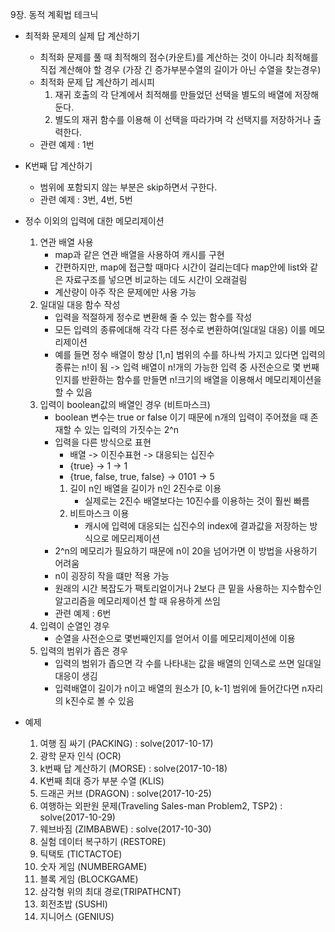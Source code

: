 9장. 동적 계획법 테크닉

* 최적화 문제의 실제 답 계산하기
	* 최적화 문제를 풀 때 최적해의 점수(카운트)를 계산하는 것이 아니라 최적해를 직접 계산해야 할 경우
	(가장 긴 증가부분수열의 길이가 아닌 수열을 찾는경우)
	* 최적화 문제 답 계산하기 레시피
		1. 재귀 호출의 각 단계에서 최적해를 만들었던 선택을 별도의 배열에 저장해 둔다.
		2. 별도의 재귀 함수를 이용해 이 선택을 따라가며 각 선택지를 저장하거나 출력한다.
	* 관련 예제 : 1번
	
* K번째 답 계산하기
	* 범위에 포함되지 않는 부분은 skip하면서 구한다.
	* 관련 예제 : 3번, 4번, 5번
	
* 정수 이외의 입력에 대한 메모리제이션
	1. 연관 배열 사용
		* map과 같은 연관 배열을 사용하여 캐시를 구현
		* 간편하지만, map에 접근할 때마다 시간이 걸리는데다 map안에 list와 같은 자료구조를 넣으면 비교하는 데도 시간이 오래걸림
		* 계산량이 아주 작은 문제에만 사용 가능
	2. 일대일 대응 함수 작성
		* 입력을 적절하게 정수로 변환해 줄 수 있는 함수를 작성
		* 모든 입력의 종류에대해 각각 다른 정수로 변환하여(일대일 대응) 이를 메모리제이션
		* 예를 들면 정수 배열이 항상 [1,n] 범위의 수를 하나씩 가지고 있다면 입력의 종류는 n!이 됨 -> 입력 배열이 n!개의 가능한 입력 중 사전순으로 몇 번째인지를 반환하는 함수를 만들면 n!크기의 배열을 이용해서 메모리제이션을 할 수 있음
	3. 입력이 boolean값의 배열인 경우 (비트마스크)
		* boolean 변수는 true or false 이기 때문에 n개의 입력이 주어졌을 때 존재할 수 있는 입력의 가짓수는 2^n
		* 입력을 다른 방식으로 표현
			* 배열 -> 이진수표현 -> 대응되는 십진수
			* {true} -> 1 -> 1
			* {true, false, true, false} -> 0101 -> 5
			1. 길이 n인 배열을 길이가 n인 2진수로 이용
				* 실제로는 2진수 배열보다는 10진수를 이용하는 것이 훨씬 빠름
			2. 비트마스크 이용
				* 캐시에 입력에 대응되는 십진수의 index에 결과값을 저장하는 방식으로 메모리제이션
		* 2^n의 메모리가 필요하기 때문에 n이 20을 넘어가면 이 방법을 사용하기 어려움
		* n이 굉장히 작을 떄만 적용 가능
		* 원래의 시간 복잡도가 팩토리얼이거나 2보다 큰 밑을 사용하는 지수함수인 알고리즘을 메모리제이션 할 때 유용하게 쓰임
		* 관련 예제 : 6번
	4. 입력이 순열인 경우
		* 순열을 사전순으로 몇번째인지를 얻어서 이를 메모리제이션에 이용
	5. 입력의 범위가 좁은 경우
		* 입력의 범위가 좁으면 각 수를 나타내는 값을 배열의 인덱스로 쓰면 일대일 대응이 생김
		* 입력배열이 길이가 n이고 배열의 원소가 [0, k-1] 범위에 들어간다면 n자리의 k진수로 볼 수 있음

* 예제
	1. 여행 짐 싸기 (PACKING) : solve(2017-10-17)
	2. 광학 문자 인식 (OCR)
	3. k번째 답 계산하기 (MORSE) : solve(2017-10-18)
	4. K번째 최대 증가 부분 수열 (KLIS)
	5. 드래곤 커브 (DRAGON) : solve(2017-10-25)
	6. 여행하는 외판원 문제(Traveling Sales-man Problem2, TSP2) : solve(2017-10-29)
	7. 웨브바짐 (ZIMBABWE) : solve(2017-10-30)
	8. 실험 데이터 복구하기 (RESTORE)
	9. 틱택토 (TICTACTOE)
	10. 숫자 게임 (NUMBERGAME)
	11. 블록 게임 (BLOCKGAME)
	12. 삼각형 위의 최대 경로(TRIPATHCNT)
	13. 회전초밥 (SUSHI)
	14. 지니어스 (GENIUS)
	